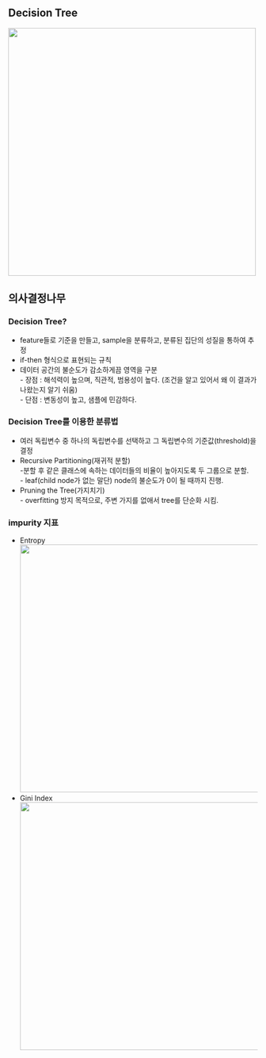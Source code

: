 ## Decision Tree
<img width="500" src="https://user-images.githubusercontent.com/89369520/143187086-59c5c881-0beb-4c0a-8370-94c69242a5ea.png">

## 의사결정나무
### Decision Tree?
- feature들로 기준을 만들고, sample을 분류하고, 분류된 집단의 성질을 통하여 추정
- if-then 형식으로 표현되는 규칙
- 데이터 공간의 불순도가 감소하게끔 영역을 구분
<br> - 장점 : 해석력이 높으며, 직관적, 범용성이 높다. (조건을 알고 있어서 왜 이 결과가 나왔는지 알기 쉬움)
<br> - 단점 : 변동성이 높고, 샘플에 민감하다.

### Decision Tree를 이용한 분류법
- 여러 독립변수 중 하나의 독립변수를 선택하고 그 독립변수의 기준값(threshold)을 결정
- Recursive Partitioning(재귀적 분할)
<br>  -분할 후 같은 클래스에 속하는 데이터들의 비율이 높아지도록 두 그룹으로 분할.
<br> - leaf(child node가 없는 말단) node의 불순도가 0이 될 때까지 진행.
- Pruning the Tree(가지치기)
<br> - overfitting 방지 목적으로, 주변 가지를 없애서 tree를 단순화 시킴.

### impurity 지표
- Entropy
<br> <img width="500" src="https://user-images.githubusercontent.com/89369520/143189889-2e61c9a1-009d-475b-bdb3-5b5849d5beae.png">
- Gini Index
<br> <img width="500" src="https://user-images.githubusercontent.com/89369520/143190014-faf0e44b-32c7-418c-a5ed-ed49b4efdb29.png">
